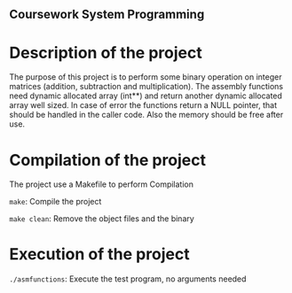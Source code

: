 ## Coursework System Programming

# Description of the project
  The purpose of this project is to perform some binary operation on integer matrices (addition, subtraction and multiplication).
  The assembly functions need dynamic allocated array (int**) and return another dynamic allocated array well sized.
  In case of error the functions return a NULL pointer, that should be handled in the caller code. Also the memory should be free after use.

# Compilation of the project
The project use a Makefile to perform Compilation

```make```: Compile the project

```make clean```: Remove the object files and the binary

# Execution of the project
```./asmfunctions```: Execute the test program, no arguments needed

